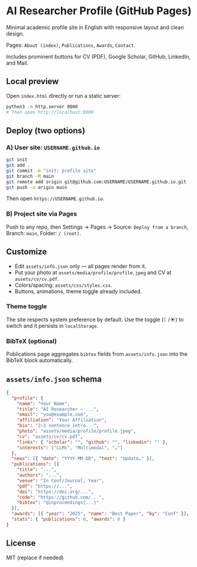 # AI Researcher Profile (GitHub Pages)

Minimal academic profile site in English with responsive layout and clean design.

Pages: `About (index)`, `Publications`, `Awards`, `Contact`.

Includes prominent buttons for CV (PDF), Google Scholar, GitHub, LinkedIn, and Mail.

## Local preview
Open `index.html` directly or run a static server:

```bash
python3 -m http.server 8000
# Then open http://localhost:8000
```

## Deploy (two options)

### A) User site: `USERNAME.github.io`
```bash
git init
git add .
git commit -m "init: profile site"
git branch -M main
git remote add origin git@github.com:USERNAME/USERNAME.github.io.git
git push -u origin main
```
Then open `https://USERNAME.github.io`.

### B) Project site via Pages
Push to any repo, then Settings → Pages → Source: `Deploy from a branch`, Branch: `main`, Folder: `/ (root)`.

## Customize
- Edit `assets/info.json` only — all pages render from it.
- Put your photo at `assets/media/profile/profile.jpeg` and CV at `assets/cv/cv.pdf`.
- Colors/spacing: `assets/css/styles.css`.
- Buttons, animations, theme toggle already included.

### Theme toggle
The site respects system preference by default. Use the toggle (☾/☀) to switch and it persists in `localStorage`.

### BibTeX (optional)
Publications page aggregates `bibtex` fields from `assets/info.json` into the BibTeX block automatically.

## `assets/info.json` schema
```json
{
  "profile": {
    "name": "Your Name",
    "title": "AI Researcher — ...",
    "email": "you@example.com",
    "affiliation": "Your Affiliation",
    "bio": "2–3 sentence intro...",
    "photo": "assets/media/profile/profile.jpeg",
    "cv": "assets/cv/cv.pdf",
    "links": { "scholar": "", "github": "", "linkedin": "" },
    "interests": ["LLMs", "Multimodal", "…"]
  },
  "news": [{ "date": "YYYY-MM-DD", "text": "Update…" }],
  "publications": [{
    "title": "...",
    "authors": "...",
    "venue": "In Conf/Journal, Year",
    "pdf": "https://...",
    "doi": "https://doi.org/...",
    "code": "https://github.com/...",
    "bibtex": "@inproceedings{...}"
  }],
  "awards": [{ "year": "2025", "name": "Best Paper", "by": "Conf" }],
  "stats": { "publications": 0, "awards": 0 }
}
```

## License
MIT (replace if needed)

